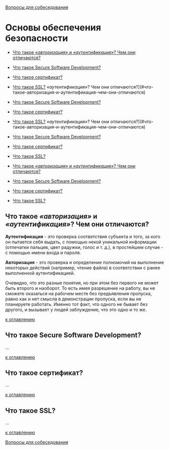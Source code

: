 [Вопросы для собеседования](README.md)

# Основы обеспечения безопасности
+ [Что такое _«авторизация»_ и _«аутентификация»_? Чем они отличаются?](#что-такое-авторизация-и-аутентификация-чем-они-отличаются)
+ [Что такое Secure Software Development?](#что-такое-secure-software-development)
+ [Что такое сертификат?](#что-такое-сертификат)
+ [Что такое SSL?](#что-такое-ssl)
  _«аутентификация»_? Чем они отличаются?](#что-такое-авторизация-и-аутентификация-чем-они-отличаются)
+ [Что такое Secure Software Development?](#что-такое-secure-software-development)
+ [Что такое сертификат?](#что-такое-сертификат)
+ [Что такое SSL?](#что-такое-ssl)
  _«аутентификация»_? Чем они отличаются?](#что-такое-авторизация-и-аутентификация-чем-они-отличаются)
+ [Что такое Secure Software Development?](#что-такое-secure-software-development)
+ [Что такое сертификат?](#что-такое-сертификат)
+ [Что такое SSL?](#что-такое-ssl)

+ [Что такое _«авторизация»_ и
  _«аутентификация»_? Чем они отличаются?](#что-такое-авторизация-и-аутентификация-чем-они-отличаются)
+ [Что такое Secure Software Development?](#что-такое-secure-software-development)
+ [Что такое сертификат?](#что-такое-сертификат)
+ [Что такое SSL?](#что-такое-ssl)

## Что такое _«авторизация»_ и _«аутентификация»_? Чем они отличаются?

__Аутентификация__ - это проверка соответствия субъекта и того, за кого он пытается себя выдать, с помощью некой уникальной информации (отпечатки пальцев, цвет радужки, голос и т. д.), в простейшем случае - с помощью имени входа и пароля.

__Авторизация__ - это проверка и определение полномочий на выполнение некоторых действий (например, чтение файла) в соответствии с ранее выполненной аутентификацией.

Очевидно, что это разные понятия, но при этом без первого не может быть второго и наоборот. То есть имея разрешение на работу, вы не сможете оказаться на рабочем месте без предъявления пропуска, равно как и нет смысла в демонстрации пропуска, если вы не планируете работать. Именно тот факт, что одного не бывает без другого, и вызывает у людей заблуждение, что это одно и то же.

[к оглавлению](#Основы-обеспечения-безопасности)

## Что такое Secure Software Development?

...

[к оглавлению](#Основы-обеспечения-безопасности)

## Что такое сертификат?

...

[к оглавлению](#Основы-обеспечения-безопасности)

## Что такое SSL?

...

[к оглавлению](#Основы-обеспечения-безопасности)

[Вопросы для собеседования](README.md)
